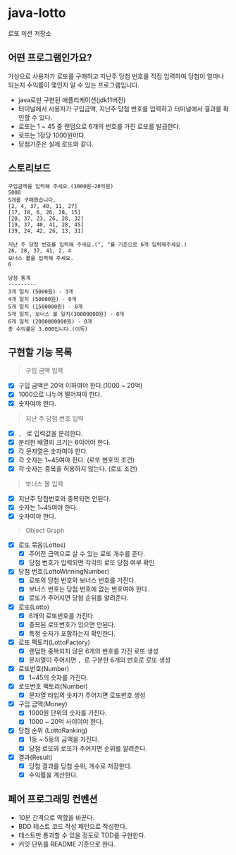 # java-lotto

로또 미션 저장소

## 어떤 프로그램인가요?

가상으로 사용자가 로또를 구매하고 지난주 당첨 번호를 직접 입력하여 당첨이 얼마나 되는지 수익률이 몇인지 알 수 있는
프로그램입니다.
- java로만 구현된 애플리케이션(jdk11버전)
- 터미널에서 사용자가 구입금액, 지난주 당첨 번호를 입력하고 터미널에서 결과를 확인할 수 있다.
- 로또는 1 ~ 45 중 랜덤으로 6개의 번호를 가진 로또를 발급한다.
- 로또는 1장당 1000원이다.
- 당첨기준은 실제 로또와 같다.

## 스토리보드

```text
구입금액을 입력해 주세요.(1000원~20억원)
5000
5개를 구매했습니다.
[2, 4, 37, 40, 11, 27]
[17, 18, 6, 26, 28, 15]
[20, 37, 23, 26, 28, 32]
[19, 37, 40, 41, 28, 45]
[39, 24, 42, 26, 13, 31]

지난 주 당첨 번호를 입력해 주세요.(", "를 기준으로 6개 입력해주세요.)
26, 28, 37, 41, 2, 4
보너스 볼을 입력해 주세요.
6

당첨 통계
---------
3개 일치 (5000원) - 3개
4개 일치 (50000원) - 0개
5개 일치 (1500000원) - 0개
5개 일치, 보너스 볼 일치(30000000원) - 0개
6개 일치 (2000000000원) - 0개
총 수익률은 3.000입니다.(이득)

```


## 구현할 기능 목록

> 구입 금액 입력

- [x] 구입 금액은 20억 이하여야 한다.(1000 ~ 20억)
- [x] 1000으로 나누어 떨어져야 한다.
- [x] 숫자여야 한다.

> 지난 주 당첨 번호 입력

- [x] `, ` 로 입력값을 분리한다.
- [x] 분리한 배열의 크기는 6이어야 한다.
- [x] 각 문자열은 숫자여야 한다.
- [x] 각 숫자는 1~45여야 한다. (로또 번호의 조건)
- [x] 각 숫자는 중복을 허용하지 않는다. (로또 조건)

> 보너스 볼 입력

- [x] 지난주 당첨번호와 중복되면 안된다.
- [x] 숫자는 1~45여야 한다.
- [x] 숫자여야 한다.

> Object Graph

- [x] 로또 묶음(Lottos)
    - [x] 주어진 금액으로 살 수 있는 로또 개수를 준다.
    - [x] 당첨 번호가 입력되면 각각의 로또 당첨 여부 확인
- [x] 당첨 번호(LottoWinningNumber)
  - [x] 로또의 당첨 번호와 보너스 번호를 가진다.
  - [x] 보너스 번호는 당첨 번호에 없는 번호여야 한다.
  - [x] 로또가 주어지면 당첨 순위를 알려준다.
- [x] 로또(Lotto)
    - [x] 6개의 로또번호를 가진다.
    - [x] 중복된 로또번호가 있으면 안된다.
    - [x] 특정 숫자가 포함하는지 확인한다.
- [x] 로또 팩토리(LottoFactory)
  - [x] 랜덤한 중복되지 않은 6개의 번호를 가진 로또 생성
  - [x] 문자열이 주어지면 `, `로 구분한 6개의 번호로 로또 생성 
- [x] 로또번호(Number)
    - [x] 1~45의 숫자를 가진다.
- [x] 로또번호 팩토리(Number)
  - [x] 문자열 타입의 숫자가 주어지면 로또번호 생성
- [x] 구입 금액(Money)
    - [x] 1000원 단위의 숫자를 가진다.
    - [x] 1000 ~ 20억 사이여야 한다.
- [x] 당첨 순위 (LottoRanking)
    - [x] 1등 ~ 5등의 금액을 가진다.
    - [x] 당첨 로또와 로또가 주어지면 순위를 알려준다.
- [x] 결과(Result)
    - [x] 당첨 결과를 당첨 순위, 개수로 저장한다.
    - [x] 수익률을 계산한다.

## 페어 프로그래밍 컨벤션

- 10분 간격으로 역할을 바꾼다.
- BDD 테스트 코드 작성 패턴으로 작성한다.
- 테스트만 통과할 수 있을 정도로 TDD를 구현한다.
- 커밋 단위를 README 기준으로 한다.

